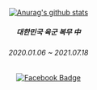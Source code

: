   <div align=center>
  
 [![Anurag's github stats](https://github-readme-stats.vercel.app/api?username=ITlearning)](https://github.com/anuraghazra/github-readme-stats)
  
  ##### 대한민국 육군 복무 中
  ###### 2020.01.06 ~ 2021.07.18
  
  [![Facebook Badge](https://img.shields.io/badge/facebook-1877f2?style=flat-square&logo=facebook&logoColor=white&link=https://www.facebook.com/ITIBY)](https://www.facebook.com/ITIBY)
  
  
  
  </div>

